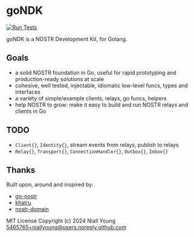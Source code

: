 # goNDK

[![Run Tests](https://github.com/niallyoung/goNDK/actions/workflows/main.yaml/badge.svg)](https://github.com/niallyoung/goNDK/actions/workflows/main.yaml)

goNDK is a NOSTR Development Kit, for Golang.

## Goals

* a solid NOSTR foundation in Go, useful for rapid prototyping and production-ready solutions at scale
* cohesive, well tested, injectable, idiomatic low-level funcs, types and interfaces
* a variety of simple/example clients, relays, go funcs, helpers
* help NOSTR to grow: make it easy to build and run NOSTR relays and clients in Go

## TODO

- `Client{}`, `Identity{}`, stream events from relays, publish to relays
- `Relay{}`, `Transport{}`, `ConnectionHandler{}`, `Outbox{}`, `Inbox{}`

## Thanks

Built upon, around and inspired by:

* [go-nostr](https://github.com/nbd-wtf/go-nostr)
* [khatru](https://github.com/fiatjaf/khatru)
* [nostr-domain](https://github.com/dextryz/nostr-domain)

MIT License
Copyright (c) 2024 Niall Young <5465765+niallyoung@users.noreply.github.com>